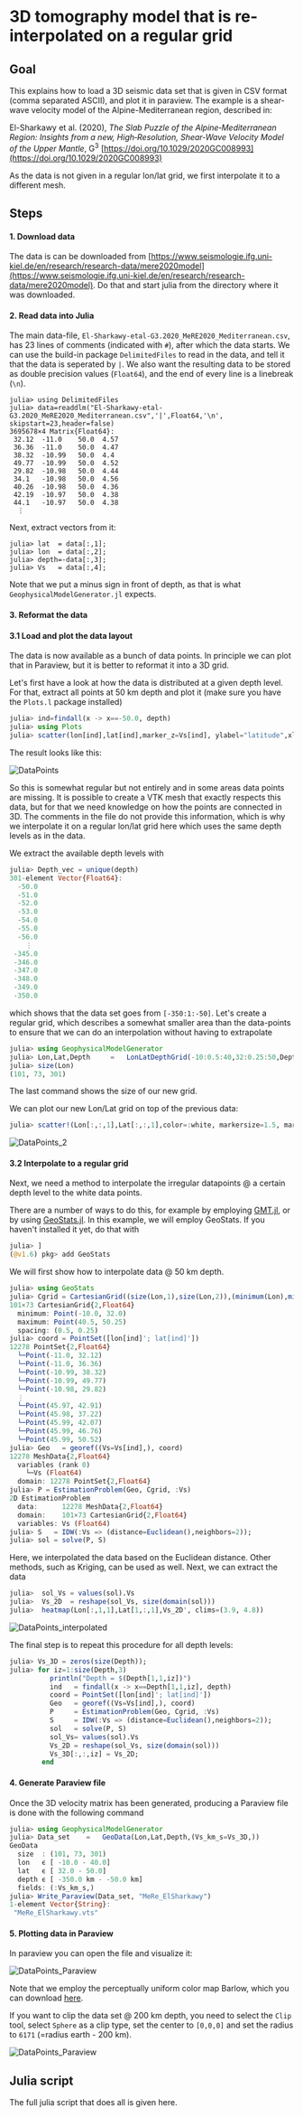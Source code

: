 # 3D tomography model that is re-interpolated on a regular grid

## Goal
This explains how to load a 3D seismic data set that is given in CSV format (comma separated ASCII), and plot it in paraview. The example is a shear-wave velocity model of the Alpine-Mediterranean region, described in:

El-Sharkawy et al. (2020), *The Slab Puzzle of the Alpine‐Mediterranean Region: Insights from a new, High‐Resolution, Shear‐Wave Velocity Model of the Upper Mantle*, G$^3$ [https://doi.org/10.1029/2020GC008993](https://doi.org/10.1029/2020GC008993)

As the data is not given in a regular lon/lat grid, we first interpolate it to a different mesh.


## Steps
#### 1. Download data 
The data is can be downloaded from [https://www.seismologie.ifg.uni-kiel.de/en/research/research-data/mere2020model](https://www.seismologie.ifg.uni-kiel.de/en/research/research-data/mere2020model). Do that and start julia from the directory where it was downloaded.

#### 2. Read data into Julia
The main data-file, `El-Sharkawy-etal-G3.2020_MeRE2020_Mediterranean.csv`, has 23 lines of comments (indicated with `#`), after which the data starts. We can use the build-in package `DelimitedFiles` to read in the data, and tell it that the data is seperated by `|`. We also want the resulting data to be stored as double precision values (`Float64`), and the end of every line is a linebreak (`\n`).
```julia-repl
julia> using DelimitedFiles
julia> data=readdlm("El-Sharkawy-etal-G3.2020_MeRE2020_Mediterranean.csv",'|',Float64,'\n', skipstart=23,header=false)
3695678×4 Matrix{Float64}:
 32.12  -11.0    50.0  4.57
 36.36  -11.0    50.0  4.47
 38.32  -10.99   50.0  4.4
 49.77  -10.99   50.0  4.52
 29.82  -10.98   50.0  4.44
 34.1   -10.98   50.0  4.56
 40.26  -10.98   50.0  4.36
 42.19  -10.97   50.0  4.38
 44.1   -10.97   50.0  4.38
  ⋮ 
```
Next, extract vectors from it:
```
julia> lat  = data[:,1];
julia> lon  = data[:,2];
julia> depth=-data[:,3];
julia> Vs   = data[:,4];
```
Note that we put a minus sign in front of depth, as that is what `GeophysicalModelGenerator.jl` expects.

#### 3. Reformat the data

#### 3.1 Load and plot the data layout
The data is now available as a bunch of data points. In principle we can plot that in Paraview, but it is better to reformat it into a 3D grid.

Let's first have a look at how the data is distributed at a given depth level. For that, extract all points at 50 km depth and plot it (make sure you have the `Plots.l` package installed)
```julia
julia> ind=findall(x -> x==-50.0, depth)
julia> using Plots
julia> scatter(lon[ind],lat[ind],marker_z=Vs[ind], ylabel="latitude",xlabel="longitude",markersize=2.5, clims=(3.9, 4.8))
```
The result looks like this:

![DataPoints](./assets/img/Tutorial_ElSharkawy_MeRe_DataPoints.png)

So this is somewhat regular but not entirely and in some areas data points are missing. It is possible to create a VTK mesh that exactly respects this data, but for that we need knowledge on how the points are connected in 3D. The comments in the file do not provide this information, which is why we interpolate it on a regular lon/lat grid here which uses the same depth levels as in the data.

We extract the available depth levels with 
```julia
julia> Depth_vec = unique(depth)
301-element Vector{Float64}:
  -50.0
  -51.0
  -52.0
  -53.0
  -54.0
  -55.0
  -56.0
    ⋮
 -345.0
 -346.0
 -347.0
 -348.0
 -349.0
 -350.0
```
which shows that the data set goes from `[-350:1:-50]`.
Let's create a regular grid, which describes a somewhat smaller area than the data-points to ensure that we can do an interpolation without having to extrapolate

```julia
julia> using GeophysicalModelGenerator 
julia> Lon,Lat,Depth     =   LonLatDepthGrid(-10:0.5:40,32:0.25:50,Depth_vec);
julia> size(Lon)
(101, 73, 301)
```
The last command shows the size of our new grid.

We can plot our new Lon/Lat grid on top of the previous data:
```julia
julia> scatter!(Lon[:,:,1],Lat[:,:,1],color=:white, markersize=1.5, markertype="+",legend=:none)
```
![DataPoints_2](./assets/img/Tutorial_ElSharkawy_MeRe_DataPoints_2.png)

#### 3.2 Interpolate to a regular grid

Next, we need a method to interpolate the irregular datapoints @ a certain depth level to the white data points. 

There are a number of ways to do this, for example by employing [GMT.jl](https://github.com/GenericMappingTools/GMT.jl), or by using [GeoStats.jl](https://juliaearth.github.io/GeoStats.jl/stable/index.html). 
In this example, we will employ GeoStats. If you haven't installed it yet, do that with
```julia
julia> ]
(@v1.6) pkg> add GeoStats
```
We will first show how to interpolate data @ 50 km depth.
```julia
julia> using GeoStats
julia> Cgrid = CartesianGrid((size(Lon,1),size(Lon,2)),(minimum(Lon),minimum(Lat)),(Lon[2,2,2]-Lon[1,1,1],Lat[2,2,2]-Lat[1,1,1]))
101×73 CartesianGrid{2,Float64}
  minimum: Point(-10.0, 32.0)
  maximum: Point(40.5, 50.25)
  spacing: (0.5, 0.25)
julia> coord = PointSet([lon[ind]'; lat[ind]'])
12278 PointSet{2,Float64}
  └─Point(-11.0, 32.12)
  └─Point(-11.0, 36.36)
  └─Point(-10.99, 38.32)
  └─Point(-10.99, 49.77)
  └─Point(-10.98, 29.82)
  ⋮
  └─Point(45.97, 42.91)
  └─Point(45.98, 37.22)
  └─Point(45.99, 42.07)
  └─Point(45.99, 46.76)
  └─Point(45.99, 50.52)
julia> Geo   = georef((Vs=Vs[ind],), coord)
12278 MeshData{2,Float64}
  variables (rank 0)
    └─Vs (Float64)
  domain: 12278 PointSet{2,Float64}
julia> P = EstimationProblem(Geo, Cgrid, :Vs)
2D EstimationProblem
  data:      12278 MeshData{2,Float64}
  domain:    101×73 CartesianGrid{2,Float64}
  variables: Vs (Float64)
julia> S   = IDW(:Vs => (distance=Euclidean(),neighbors=2)); 
julia> sol = solve(P, S)
```
Here, we interpolated the data based on the Euclidean distance. Other methods, such as Kriging, can be used as well. 
Next, we can extract the data
```julia
julia>  sol_Vs = values(sol).Vs
julia>  Vs_2D  = reshape(sol_Vs, size(domain(sol)))
julia>  heatmap(Lon[:,1,1],Lat[1,:,1],Vs_2D', clims=(3.9, 4.8))
```
![DataPoints_interpolated](./assets/img/Tutorial_ElSharkawy_MeRe_DataPoints_interpolated.png)

The final step is to repeat this procedure for all depth levels:
```julia
julia> Vs_3D = zeros(size(Depth));
julia> for iz=1:size(Depth,3)
          println("Depth = $(Depth[1,1,iz])")
          ind   = findall(x -> x==Depth[1,1,iz], depth)
          coord = PointSet([lon[ind]'; lat[ind]'])
          Geo   = georef((Vs=Vs[ind],), coord)
          P     = EstimationProblem(Geo, Cgrid, :Vs)
          S     = IDW(:Vs => (distance=Euclidean(),neighbors=2)); 
          sol   = solve(P, S)
          sol_Vs= values(sol).Vs
          Vs_2D = reshape(sol_Vs, size(domain(sol)))
          Vs_3D[:,:,iz] = Vs_2D;
        end
```

#### 4. Generate Paraview file
Once the 3D velocity matrix has been generated, producing a Paraview file is done with the following command 
```julia
julia> using GeophysicalModelGenerator
julia> Data_set    =   GeoData(Lon,Lat,Depth,(Vs_km_s=Vs_3D,))   
GeoData 
  size  : (101, 73, 301)
  lon   ϵ [ -10.0 - 40.0]
  lat   ϵ [ 32.0 - 50.0]
  depth ϵ [ -350.0 km - -50.0 km]
  fields: (:Vs_km_s,) 
julia> Write_Paraview(Data_set, "MeRe_ElSharkawy")
1-element Vector{String}:
 "MeRe_ElSharkawy.vts"
```


#### 5. Plotting data in Paraview
In paraview you can open the file and visualize it:

![DataPoints_Paraview](./assets/img/Tutorial_ElSharkawy_MeRe_DataPoints_Paraview_1.png)

Note that we employ the perceptually uniform color map Barlow, which you can download [here](https://www.fabiocrameri.ch/colourmaps/).

If you want to clip the data set @ 200 km depth, you need to select the `Clip` tool, select `Sphere` as a clip type, set the center to `[0,0,0]` and set the radius to `6171` (=radius earth - 200 km).

![DataPoints_Paraview](./assets/img/Tutorial_ElSharkawy_MeRe_DataPoints_Paraview_2.png)

## Julia script

The full julia script that does all is given here.


